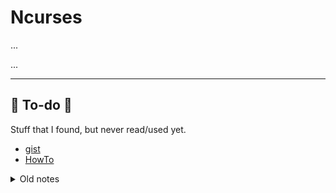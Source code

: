 # Ncurses

<div class="row row-cols-md-2"><div>

...
</div><div>

...
</div></div>

<hr class="sep-both">

## 👻 To-do 👻

Stuff that I found, but never read/used yet.

<div class="row row-cols-md-2"><div>

* [gist](https://gist.github.com/alan-mushi/c8a6f34d1df18574f643)
* [HowTo](https://tldp.org/HOWTO/NCURSES-Programming-HOWTO/forms.html)
</div><div>

<details class="details-n">
<summary>Old notes</summary>

Using ncurses

NCurses is a graphic library to create beautiful
interfaces in a terminal. I you do know the
great ``VIM`` editor, then the interface was made with
ncurses. It's simple and really easy to learn.

You can install ncurses using

* ``sudo apt-get install libncurses5-dev libncursesw5-dev``
* check installed with ``ls -la /usr/include/ncurses.h``

You may check these resources

* <https://tldp.org/HOWTO/NCURSES-Programming-HOWTO/>
* <https://github.com/tony/NCURSES-Programming-HOWTO-examples>
</details>


</div></div>